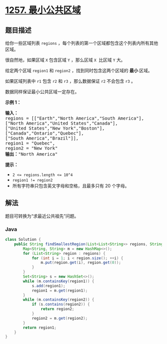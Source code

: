 # [1257. 最小公共区域](https://leetcode.cn/problems/smallest-common-region)

## 题目描述

<p>给你一些区域列表&nbsp;<code>regions</code> ，每个列表的第一个区域都包含这个列表内所有其他区域。</p>

<p>很自然地，如果区域&nbsp;<code>X</code> 包含区域&nbsp;<code>Y</code> ，那么区域&nbsp;<code>X</code> &nbsp;比区域&nbsp;<code>Y</code> 大。</p>

<p>给定两个区域&nbsp;<code>region1</code>&nbsp;和&nbsp;<code>region2</code> ，找到同时包含这两个区域的&nbsp;<strong>最小&nbsp;</strong>区域。</p>

<p>如果区域列表中&nbsp;<code>r1</code>&nbsp;包含&nbsp;<code>r2</code>&nbsp;和&nbsp;<code>r3</code> ，那么数据保证&nbsp;<code>r2</code> 不会包含&nbsp;<code>r3</code>&nbsp;。</p>

<p>数据同样保证最小公共区域一定存在。</p>

<p><strong>示例 1：</strong></p>

<pre>
<strong>输入：
</strong>regions = [[&quot;Earth&quot;,&quot;North America&quot;,&quot;South America&quot;],
[&quot;North America&quot;,&quot;United States&quot;,&quot;Canada&quot;],
[&quot;United States&quot;,&quot;New York&quot;,&quot;Boston&quot;],
[&quot;Canada&quot;,&quot;Ontario&quot;,&quot;Quebec&quot;],
[&quot;South America&quot;,&quot;Brazil&quot;]],
region1 = &quot;Quebec&quot;,
region2 = &quot;New York&quot;
<strong>输出：</strong>&quot;North America&quot;
</pre>

<p><strong>提示：</strong></p>

<ul>
	<li><code>2 &lt;= regions.length &lt;= 10^4</code></li>
	<li><code>region1 != region2</code></li>
	<li>所有字符串只包含英文字母和空格，且最多只有&nbsp;20 个字母。</li>
</ul>

## 解法

题目可转换为“求最近公共祖先”问题。

### **Java**

```java
class Solution {
    public String findSmallestRegion(List<List<String>> regions, String region1, String region2) {
        Map<String, String> m = new HashMap<>();
        for (List<String> region : regions) {
            for (int i = 1; i < region.size(); ++i) {
                m.put(region.get(i), region.get(0));
            }
        }
        Set<String> s = new HashSet<>();
        while (m.containsKey(region1)) {
            s.add(region1);
            region1 = m.get(region1);
        }
        while (m.containsKey(region2)) {
            if (s.contains(region2)) {
                return region2;
            }
            region2 = m.get(region2);
        }
        return region1;
    }
}
```
